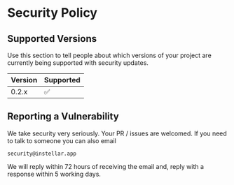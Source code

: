 # Security Policy

## Supported Versions

Use this section to tell people about which versions of your project are
currently being supported with security updates.

| Version | Supported          |
| ------- | ------------------ |
| 0.2.x   | :white_check_mark: |

## Reporting a Vulnerability

We take security very seriously. Your PR / issues are welcomed. If you need to talk to someone you can also email

```
security@instellar.app
```

We will reply within 72 hours of receiving the email and, reply with a response within 5 working days.
